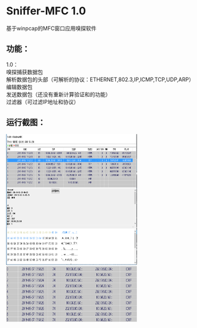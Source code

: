 # Sniffer-MFC 1.0
基于winpcap的MFC窗口应用嗅探软件
## 功能：
1.0：   
  嗅探捕获数据包   
  解析数据包的头部（可解析的协议：ETHERNET,802.3,IP,ICMP,TCP,UDP,ARP）  
  编辑数据包  
  发送数据包（还没有重新计算验证和的功能）  
  过滤器（可过滤IP地址和协议）
   
   
## 运行截图：  
<img src="https://github.com/k946/Sniffer-MFC/blob/master/Sniffer-WindowsMFC/runtimeText/主体.PNG" width="350" height="350" alt="图片加载失败时，显示这段字"/>  
<img src="https://github.com/k946/Sniffer-MFC/blob/master/Sniffer-WindowsMFC/runtimeText/重新发送ping包.PNG" width="350" height="150" alt="图片加载失败时，显示这段字"/>  
